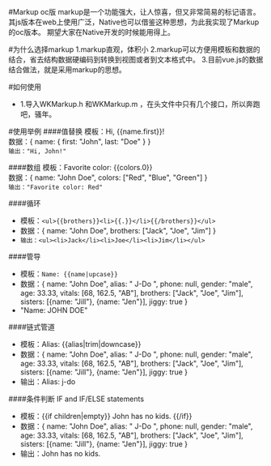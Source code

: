 #Markup oc版
markup是一个功能强大，让人惊喜，但又非常简易的标记语言。
其js版本在web上使用广泛，Native也可以借鉴这种思想，为此我实现了Markup的oc版本。 期望大家在Native开发的时候能用得上。


#为什么选择markup
1.markup直观，体积小
2.markup可以方便用模板和数据的结合，省去结构数据硬编码到转换到视图或者到文本格式中。
3.目前vue.js的数据结合做法，就是采用markup的思想。

#如何使用
* 1.导入WKMarkup.h 和WKMarkup.m ，在头文件中只有几个接口，所以奔跑吧，骚年。

#使用举例
####值替换
模板：Hi, {{name.first}}!<br>
数据：{
    name: {
        first: "John",
        last: "Doe"
    }
}<br>
```输出："Hi, John!"```

####数组
模板：Favorite color: {{colors.0}}<br>
数据：{
    name: "John Doe",
    colors: ["Red", "Blue", "Green"]
}<br>
```输出："Favorite color: Red"```

####循环
* 模板：```<ul>{{brothers}}<li>{{.}}</li>{{/brothers}}</ul>```
* 数据：{
    name: "John Doe",
    brothers: ["Jack", "Joe", "Jim"]
}<br>
* ```输出：<ul><li>Jack</li><li>Joe</li><li>Jim</li></ul>```

####管导
* 模板：```Name: {{name|upcase}}```
* 数据：{
    name: "John Doe",
    alias: " J-Do ",
    phone: null,
    gender: "male",
    age: 33.33,
    vitals: [68, 162.5, "AB"],
    brothers: ["Jack", "Joe", "Jim"],
    sisters: [{name: "Jill"}, {name: "Jen"}],
    jiggy: true
}
* "Name: JOHN DOE"

####链式管道
* 模板：Alias: {{alias|trim|downcase}}
* 数据：{
    name: "John Doe",
    alias: " J-Do ",
    phone: null,
    gender: "male",
    age: 33.33,
    vitals: [68, 162.5, "AB"],
    brothers: ["Jack", "Joe", "Jim"],
    sisters: [{name: "Jill"}, {name: "Jen"}],
    jiggy: true
}
* 输出：Alias: j-do

####条件判断 IF and IF/ELSE statements
* 模板：{{if children|empty}} John has no kids. {{/if}}
* 数据：{
    name: "John Doe",
    alias: " J-Do ",
    phone: null,
    gender: "male",
    age: 33.33,
    vitals: [68, 162.5, "AB"],
    brothers: ["Jack", "Joe", "Jim"],
    sisters: [{name: "Jill"}, {name: "Jen"}],
    jiggy: true
}
* 输出：John has no kids. 

